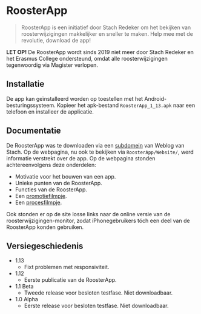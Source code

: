 # RoosterApp
> RoosterApp is een initiatief door Stach Redeker om het bekijken van roosterwijzigingen makkelijker en sneller te maken. Help mee met de revolutie, download de app!

**LET OP!** De RoosterApp wordt sinds 2019 niet meer door Stach Redeker en het Erasmus College ondersteund, omdat alle roosterwijzigingen tegenwoordig via Magister verlopen.


## Installatie

De app kan geïnstalleerd worden op toestellen met het Android-besturingssysteem. Kopieer het apk-bestand `RoosterApp_1_13.apk` naar een telefoon en installeer de applicatie.

## Documentatie

De RoosterApp was te downloaden via een [subdomein](https://rooster.stachredeker.nl) van Weblog van Stach. Op de webpagina, nu ook te bekijken via `RoosterApp/Website/`, werd informatie verstrekt over de app. Op de webpagina stonden achtereenvolgens deze onderdelen:

* Motivatie voor het bouwen van een app.
* Unieke punten van de RoosterApp.
* Functies van de RoosterApp.
* Een [promotiefilmpje](https://www.youtube.com/watch?v=uTNmHzLUJHk).
* Een [procesfilmpje](https://www.youtube.com/watch?v=aRpPn8pXErA).

Ook stonden er op de site losse links naar de online versie  van de roosterwijzigingen-monitor, zodat iPhonegebruikers tóch een deel van de RoosterApp konden gebruiken.

## Versiegeschiedenis

* 1.13
    * Fixt problemen met responsiviteit.
* 1.12
    * Eerste publicatie van de RoosterApp.
* 1.1 Beta
    * Tweede release voor besloten testfase. Niet downloadbaar.
* 1.0 Alpha
    * Eerste release voor besloten testfase. Niet downloadbaar.
